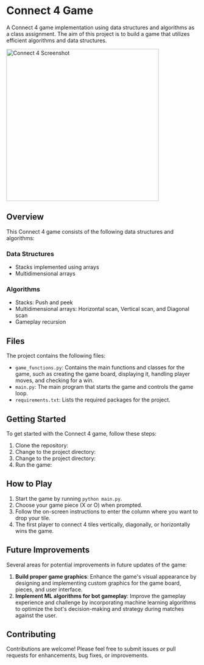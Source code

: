# Connect 4 Game

A Connect 4 game implementation using data structures and algorithms as a class assignment. The aim of this project is to build a game that utilizes efficient algorithms and data structures.

<img src="https://www.linkpicture.com/q/Screenshot-2023-04-30-at-8.41.51-PM.png" alt="Connect 4 Screenshot" width="400">


## Overview

This Connect 4 game consists of the following data structures and algorithms:

### Data Structures

- Stacks implemented using arrays
- Multidimensional arrays

### Algorithms

- Stacks: Push and peek
- Multidimensional arrays: Horizontal scan, Vertical scan, and Diagonal scan
- Gameplay recursion

## Files

The project contains the following files:

- `game_functions.py`: Contains the main functions and classes for the game, such as creating the game board, displaying it, handling player moves, and checking for a win.
- `main.py`: The main program that starts the game and controls the game loop.
- `requirements.txt`: Lists the required packages for the project.

## Getting Started

To get started with the Connect 4 game, follow these steps:

1. Clone the repository:
2. Change to the project directory:
2. Change to the project directory:
4. Run the game:


## How to Play

1. Start the game by running `python main.py`.
2. Choose your game piece (X or O) when prompted.
3. Follow the on-screen instructions to enter the column where you want to drop your tile.
4. The first player to connect 4 tiles vertically, diagonally, or horizontally wins the game.

## Future Improvements

Several areas for potential improvements in future updates of the game:

1. **Build proper game graphics**: Enhance the game's visual appearance by designing and implementing custom graphics for the game board, pieces, and user interface.
2. **Implement ML algorithms for bot gameplay**: Improve the gameplay experience and challenge by incorporating machine learning algorithms to optimize the bot's decision-making and strategy during matches against the user.


## Contributing

Contributions are welcome! Please feel free to submit issues or pull requests for enhancements, bug fixes, or improvements.



